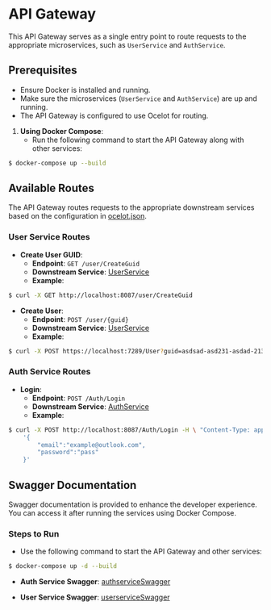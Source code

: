 # API Gateway
This API Gateway serves as a single entry point to route requests to the appropriate microservices, such as `UserService` and `AuthService`.


## Prerequisites

- Ensure Docker is installed and running.
- Make sure the microservices (`UserService` and `AuthService`) are up and running.
- The API Gateway is configured to use Ocelot for routing.

1. **Using Docker Compose**:
   - Run the following command to start the API Gateway along with other services:

```bash
$ docker-compose up --build
```


## Available Routes

The API Gateway routes requests to the appropriate downstream services based on the configuration in [ocelot.json](./ocelot.json).

### User Service Routes 

- **Create User GUID**:
  - **Endpoint**: `GET /user/CreateGuid`
  - **Downstream Service**: [UserService](./ocelot.json)
  - **Example**:

```bash
$ curl -X GET http://localhost:8087/user/CreateGuid
```

- **Create User**:
  - **Endpoint**: `POST /user/{guid}`
  - **Downstream Service**: [UserService](./ocelot.json)
  - **Example**:

```bash
$ curl -X POST https://localhost:7289/User?guid=asdsad-asd231-asdad-21321sad
```

### Auth Service Routes

- **Login**:
    - **Endpoint**: `POST /Auth/Login`
    - **Downstream Service**: [AuthService](./ocelot.json)
    - **Example**:

```bash
$ curl -X POST http://localhost:8087/Auth/Login -H \ "Content-Type: application/json" -d \
    '{
        "email":"example@outlook.com",
        "password":"pass"
    }'
```

## Swagger Documentation

Swagger documentation is provided to enhance the developer experience. You can access it after running the services using Docker Compose.


### Steps to Run

- Use the following command to start the API Gateway and other services:

```bash
$ docker-compose up -d --build
```

- **Auth Service Swagger**: [authserviceSwagger](http://localhost:8087/authserviceSwagger)

- **User Service Swagger**: [userserviceSwagger](http://localhost:8084/index.html)